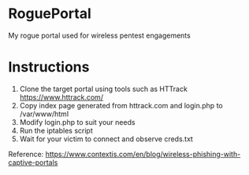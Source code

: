 # RoguePortal
My rogue portal used for wireless pentest engagements

# Instructions
1) Clone the target portal using tools such as HTTrack https://www.httrack.com/
2) Copy index page generated from httrack.com and login.php to /var/www/html
3) Modify login.php to suit your needs
4) Run the iptables script
5) Wait for your victim to connect and observe creds.txt


Reference: https://www.contextis.com/en/blog/wireless-phishing-with-captive-portals
